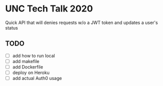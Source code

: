 # UNC Tech Talk 2020
Quick API that will denies requests w/o a JWT token and updates a user's status


## TODO
- [ ] add how to run local
- [ ] add makefile
- [ ] add Dockerfile
- [ ] deploy on Heroku
- [ ] add actual Auth0 usage